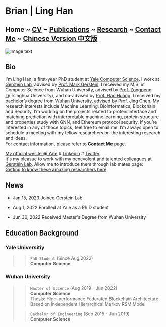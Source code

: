 # Brian | Ling Han
## Home  ~  [CV](https://www.linghan.me/CV)  ~   [Publications](https://www.linghan.me/publications)  ~  [Research](https://www.linghan.me/research)  ~   [Contact Me](https://www.linghan.me/CM)  ~  [Chinese Version 中文版](https://www.linghan.me/Chinese)
![Image text](https://cpsc.yale.edu/sites/default/files/styles/people_thumbnail/public/pictures/picture-4584-1665512254.jpg?itok=IApMI3ZT)

## Bio
I'm Ling Han, a first-year PhD student at [Yale Computer Science](https://cpsc.yale.edu). I work at [Gerstein Lab](http://www.gersteinlab.org), advised by [Prof. Mark Gerstein](https://cpsc.yale.edu/people/mark-gerstein). I received my M.S. in Computer Science from Wuhan University, advised by [Prof. Zongpeng Li](https://scholar.google.com/citations?user=UnsBY_AAAAAJ&hl=en)(Tsinghua University), and co-advised by [Prof. Hao Huang](http://cs.whu.edu.cn/info/1019/2467.htm#). I received my bachelor’s degree from Wuhan University, advised by [Prof. Jing Chen](https://cse.whu.edu.cn/info/1272/3389.htm). My research interests include Machine Learning, Bioinformatics, Blockchain and Security. I’m working on the projects related to protein interface and matching prediction with interpretable machine learning, protein structure and properties study with GNN, and Ethereum protocol security. If you’re interested in any of those topics, feel free to email me. I’m always open to schedule a meeting with my fellow researchers on the interesting research and ideas. <br>
For contact information, please refer to **[Contact Me](CM)** page.


[My official wesite @ Yale](https://cpsc.yale.edu/people/ling-han) # 
[Linkedin](https://www.linkedin.com/in/ling-han-brian) # 
[Twitter](https://twitter.com/BRIANHANL)<br>
It's my pleasue to work with my benevolent and talented colleagues at [Gerstein Lab](http://www.gersteinlab.org). Allow me to introduce them through lab mates page:<br>
[Getting to know these amazing researchers here](http://www.gersteinlab.org/people/)

## News
* Jan 15, 2023 Joined Gerstein Lab

* Aug 1, 2022 Enrolled at Yale as a Ph.D student

* Jun 30, 2022 Received Master's Degree from Wuhan University


## Education Background
### Yale Universitiy 
>> `PhD Student` (Since Aug 2022) <br>
>> **Computer Science**

### Wuhan University
>> `Master of Science` (Aug 2019 - Jun 2022) <br>
>> **Computer Science**<br>
>> Thesis: High-performance Federated Blockchain Architecture Based on Independent Hierarchical Markov RSM Model
>
>> `Bachelor of Engineering` (Sep 2015 - Jun 2019) <br>
>> **Computer Science**

